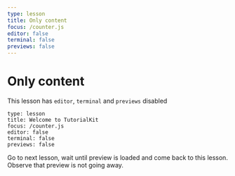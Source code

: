 ```yaml
---
type: lesson
title: Only content
focus: /counter.js
editor: false
terminal: false
previews: false
---
```


# Only content

This lesson has `editor`, `terminal` and `previews` disabled

```
type: lesson
title: Welcome to TutorialKit
focus: /counter.js
editor: false
terminal: false
previews: false
```

Go to next lesson, wait until preview is loaded and come back to this lesson. Observe that preview is not going away.
